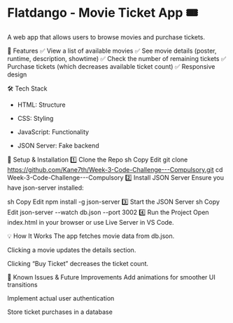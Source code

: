 
# Flatdango - Movie Ticket App 🎟️
A web app that allows users to browse movies and purchase tickets.

🚀 Features
✅ View a list of available movies
✅ See movie details (poster, runtime, description, showtime)
✅ Check the number of remaining tickets
✅ Purchase tickets (which decreases available ticket count)
✅ Responsive design

🛠️ Tech Stack
- HTML: Structure

- CSS: Styling

- JavaScript: Functionality

- JSON Server: Fake backend

📂 Setup & Installation
1️⃣ Clone the Repo
sh
Copy
Edit
git clone https://github.com/Kane7th/Week-3-Code-Challenge---Compulsory.git
cd Week-3-Code-Challenge---Compulsory
2️⃣ Install JSON Server
Ensure you have json-server installed:

sh
Copy
Edit
npm install -g json-server
3️⃣ Start the JSON Server
sh
Copy
Edit
json-server --watch db.json --port 3002
4️⃣ Run the Project
Open index.html in your browser or use Live Server in VS Code.

💡 How It Works
The app fetches movie data from db.json.

Clicking a movie updates the details section.

Clicking “Buy Ticket” decreases the ticket count.

🐛 Known Issues & Future Improvements
Add animations for smoother UI transitions

Implement actual user authentication

Store ticket purchases in a database